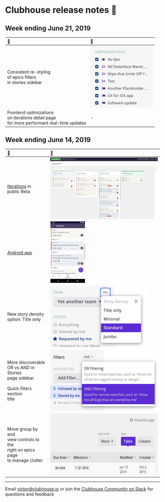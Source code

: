 # Clubhouse release notes 📝

## Week ending June 21, 2019
| 🚀 | 👀 |
| :--- | :--- |
| Consistent re-styling<br/>of epics filters<br/>in stories sidebar | <img src="images/20190621/epics-stories-sidebar-restyled.png" height="200px" /> |
| Frontend optimizations<br/>on iterations detail page<br/>for more performant real-time updates | - |

## Week ending June 14, 2019

| 🚀 | 👀 |
| :--- | :--- |
| [Iterations](https://help.clubhouse.io/hc/en-us/articles/360028953452%5D) in<br/>public Beta | <img src="images/20190614/iterations-manage-page.png" height="200px" /> |
| [Android app](https://clubhouse.io/blog/clubhouse-for-android) | <img src="images/20190614/clubhouse-android.png" height="200px" /> |
| New story density<br/>option: Title only | <img src="images/20190614/story-density.png" height="200px" /> |
| More discoverable<br/>OR vs AND in Stories<br/>page sidebar<br/><br/>Quick filters section<br/>title | <img src="images/20190614/stories-sidebar-filters.png" height="200px" /> |
| Move group by and<br/>view controls to the<br/>right on epics page<br/>to manage clutter | <img src="images/20190614/group-by-view-controls-to-right.png" height="200px" /> |

---

Email victor@clubhouse.io or join the [Clubhouse Community on Slack](https://clubhouse.io/community/) for questions and feedback

